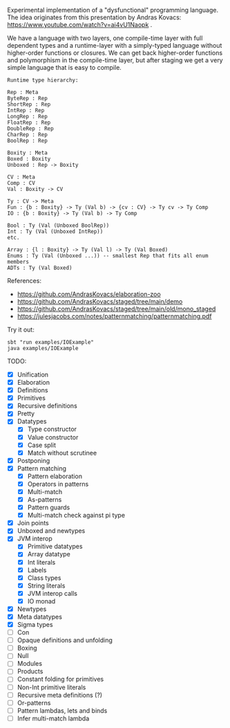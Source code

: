 Experimental implementation of a "dysfunctional" programming language.
The idea originates from this presentation by Andras Kovacs: https://www.youtube.com/watch?v=ai4vU1Naopk .

We have a language with two layers, one compile-time layer with full dependent types and a runtime-layer with a simply-typed language without higher-order functions or closures. We can get back higher-order functions and polymorphism in the compile-time layer, but after staging we get a very simple language that is easy to compile.

```
Runtime type hierarchy:

Rep : Meta
ByteRep : Rep
ShortRep : Rep
IntRep : Rep
LongRep : Rep
FloatRep : Rep
DoubleRep : Rep
CharRep : Rep
BoolRep : Rep

Boxity : Meta
Boxed : Boxity
Unboxed : Rep -> Boxity

CV : Meta
Comp : CV
Val : Boxity -> CV

Ty : CV -> Meta
Fun : {b : Boxity} -> Ty (Val b) -> {cv : CV} -> Ty cv -> Ty Comp
IO : {b : Boxity} -> Ty (Val b) -> Ty Comp

Bool : Ty (Val (Unboxed BoolRep))
Int : Ty (Val (Unboxed IntRep))
etc.

Array : {l : Boxity} -> Ty (Val l) -> Ty (Val Boxed)
Enums : Ty (Val (Unboxed ...)) -- smallest Rep that fits all enum members
ADTs : Ty (Val Boxed)
```

References:
- https://github.com/AndrasKovacs/elaboration-zoo
- https://github.com/AndrasKovacs/staged/tree/main/demo
- https://github.com/AndrasKovacs/staged/tree/main/old/mono_staged
- https://julesjacobs.com/notes/patternmatching/patternmatching.pdf

Try it out:
```
sbt "run examples/IOExample"
java examples/IOExample
```

TODO:
- [x] Unification
- [x] Elaboration
- [x] Definitions
- [x] Primitives
- [x] Recursive definitions
- [x] Pretty
- [x] Datatypes
  - [x] Type constructor
  - [x] Value constructor
  - [x] Case split
  - [x] Match without scrutinee
- [x] Postponing
- [x] Pattern matching
  - [x] Pattern elaboration
  - [x] Operators in patterns
  - [x] Multi-match
  - [x] As-patterns
  - [x] Pattern guards
  - [x] Multi-match check against pi type
- [x] Join points
- [x] Unboxed and newtypes
- [x] JVM interop
  - [x] Primitive datatypes
  - [x] Array datatype
  - [x] Int literals
  - [x] Labels
  - [x] Class types
  - [x] String literals
  - [x] JVM interop calls
  - [x] IO monad
- [x] Newtypes
- [x] Meta datatypes
- [x] Sigma types
- [ ] Con
- [ ] Opaque definitions and unfolding
- [ ] Boxing
- [ ] Null
- [ ] Modules
- [ ] Products
- [ ] Constant folding for primitives
- [ ] Non-Int primitive literals
- [ ] Recursive meta definitions (?)
- [ ] Or-patterns
- [ ] Pattern lambdas, lets and binds
- [ ] Infer multi-match lambda
